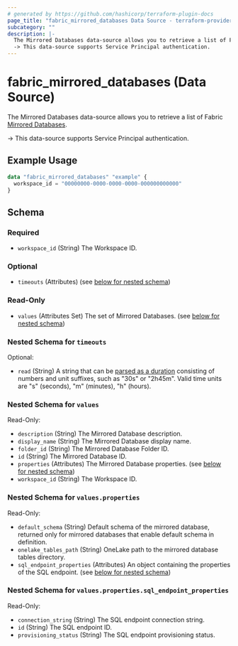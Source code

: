 ```yaml
---
# generated by https://github.com/hashicorp/terraform-plugin-docs
page_title: "fabric_mirrored_databases Data Source - terraform-provider-fabric"
subcategory: ""
description: |-
  The Mirrored Databases data-source allows you to retrieve a list of Fabric Mirrored Databases https://learn.microsoft.com/fabric/database/mirrored-database/overview.
  -> This data-source supports Service Principal authentication.
---
```


# fabric_mirrored_databases (Data Source)

The Mirrored Databases data-source allows you to retrieve a list of Fabric [Mirrored Databases](https://learn.microsoft.com/fabric/database/mirrored-database/overview).

-> This data-source supports Service Principal authentication.

## Example Usage

```terraform
data "fabric_mirrored_databases" "example" {
  workspace_id = "00000000-0000-0000-0000-000000000000"
}
```

<!-- schema generated by tfplugindocs -->
## Schema

### Required

- `workspace_id` (String) The Workspace ID.

### Optional

- `timeouts` (Attributes) (see [below for nested schema](#nestedatt--timeouts))

### Read-Only

- `values` (Attributes Set) The set of Mirrored Databases. (see [below for nested schema](#nestedatt--values))

<a id="nestedatt--timeouts"></a>

### Nested Schema for `timeouts`

Optional:

- `read` (String) A string that can be [parsed as a duration](https://pkg.go.dev/time#ParseDuration) consisting of numbers and unit suffixes, such as "30s" or "2h45m". Valid time units are "s" (seconds), "m" (minutes), "h" (hours).

<a id="nestedatt--values"></a>

### Nested Schema for `values`

Read-Only:

- `description` (String) The Mirrored Database description.
- `display_name` (String) The Mirrored Database display name.
- `folder_id` (String) The Mirrored Database Folder ID.
- `id` (String) The Mirrored Database ID.
- `properties` (Attributes) The Mirrored Database properties. (see [below for nested schema](#nestedatt--values--properties))
- `workspace_id` (String) The Workspace ID.

<a id="nestedatt--values--properties"></a>

### Nested Schema for `values.properties`

Read-Only:

- `default_schema` (String) Default schema of the mirrored database, returned only for mirrored databases that enable default schema in definition.
- `onelake_tables_path` (String) OneLake path to the mirrored database tables directory.
- `sql_endpoint_properties` (Attributes) An object containing the properties of the SQL endpoint. (see [below for nested schema](#nestedatt--values--properties--sql_endpoint_properties))

<a id="nestedatt--values--properties--sql_endpoint_properties"></a>

### Nested Schema for `values.properties.sql_endpoint_properties`

Read-Only:

- `connection_string` (String) The SQL endpoint connection string.
- `id` (String) The SQL endpoint ID.
- `provisioning_status` (String) The SQL endpoint provisioning status.
